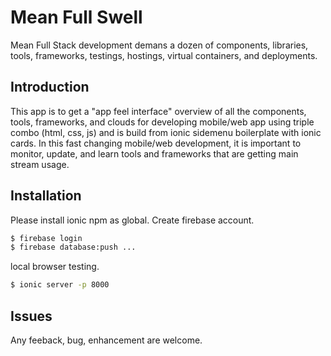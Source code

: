 Mean Full Swell
===============

Mean Full Stack development demans a dozen of components, libraries,
tools, frameworks, testings, hostings, virtual containers, and
deployments.

## Introduction

This app is to get a "app feel interface" overview of all the
components, tools, frameworks, and clouds for developing mobile/web
app using triple combo (html, css, js) and is build from ionic
sidemenu boilerplate with ionic cards. In this fast changing mobile/web
development, it is important to monitor, update, and learn tools and
frameworks that are getting main stream usage.

## Installation

Please install ionic npm as global. Create firebase account.

```bash
$ firebase login
$ firebase database:push ...
```

local browser testing.

```bash
$ ionic server -p 8000
```
## Issues

Any feeback, bug, enhancement are welcome.

